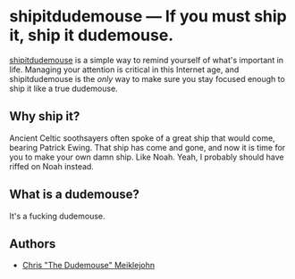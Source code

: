# shipitdudemouse &mdash; If you must ship it, ship it dudemouse.

[shipitdudemouse](https://github.com/cmeiklejohn/shipitdudemouse) is a simple way to remind yourself of what's important in life.  Managing your attention is critical in this Internet age, and shipitdudemouse is the *only* way to make sure you stay focused enough to ship it like a true dudemouse.

## Why ship it?

Ancient Celtic soothsayers often spoke of a great ship that would come, bearing Patrick Ewing.  That ship has come and gone, and now it is time for you to make your own damn ship.  Like Noah.  Yeah, I probably should have riffed on Noah instead.

## What is a dudemouse?

It's a fucking dudemouse.


## Authors

* [Chris "The Dudemouse" Meiklejohn](https://github.com/cmeiklejohn)
